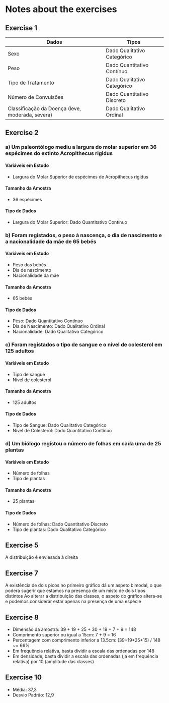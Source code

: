 # Notes about the exercises

## Exercise 1

| Dados | Tipos |
| --- | --- |
| Sexo | Dado Qualitativo Categórico
| Peso | Dado Quantitativo Contínuo
| Tipo de Tratamento | Dado Qualitativo Categórico
| Número de Convulsões | Dado Quantitativo Discreto
| Classificação da Doença (leve, moderada, severa) | Dado Qualitativo Ordinal 

## Exercise 2

### a) Um paleontólogo mediu a largura do molar superior em 36 espécimes do extinto Acropithecus rigidus

#### Variáveis em Estudo
- Largura do Molar Superior de espécimes de Acropithecus rigidus

#### Tamanho da Amostra
- 36 espécimes
  
#### Tipo de Dados
- Largura do Molar Superior: Dado Quantitativo Contínuo

### b) Foram registados, o peso à nascença, o dia de nascimento e a nacionalidade da mãe de 65 bebés

#### Variáveis em Estudo
- Peso dos bebés
- Dia de nascimento
- Nacionalidade da mãe

#### Tamanho da Amostra
- 65 bebés
  
#### Tipo de Dados
- Peso: Dado Quantitativo Contínuo
- Dia de Nascimento: Dado Qualitativo Ordinal
- Nacionalidade: Dado Qualitativo Categórico

### c) Foram registados o tipo de sangue e o nível de colesterol em 125 adultos

#### Variáveis em Estudo
- Tipo de sangue
- Nível de colesterol

#### Tamanho da Amostra
- 125 adultos
  
#### Tipo de Dados
- Tipo de Sangue: Dado Qualitativo Categórico
- Nível de Colesterol: Dado Quantitativo Contínuo

### d) Um biólogo registou o número de folhas em cada uma de 25 plantas

#### Variáveis em Estudo
- Número de folhas
- Tipo de plantas

#### Tamanho da Amostra
- 25 plantas
  
#### Tipo de Dados
- Número de folhas: Dado Quantitativo Discreto
- Tipo de plantas: Dado Qualitativo Categórico


## Exercise 5

A distribuição é enviesada à direita

## Exercise 7

A existência de dois picos no primeiro gráfico dá um aspeto bimodal, o que poderá sugerir que estamos na presença de um misto de dois tipos distintos
Ao alterar a distribuição das classes, o aspeto do gráfico altera-se e podemos considerar estar apenas na presença de uma espécie

## Exercise 8

- Dimensão da amostra: 39 + 19 + 25 + 30 + 19 + 7 + 9 = 148
- Comprimento superior ou igual a 15cm: 7 + 9 = 16
- Percentagem com comprimento inferior a 13.5cm: (39+19+25+15) / 148 ~= 66%
- Em frequência relativa, basta dividir a escala das ordenadas por 148
- Em densidade, basta dividir a escala das ordenadas (já em frequência relativa) por 10 (amplitude das classes)

## Exercise 10

- Média: 37,3
- Desvio Padrão: 12,9